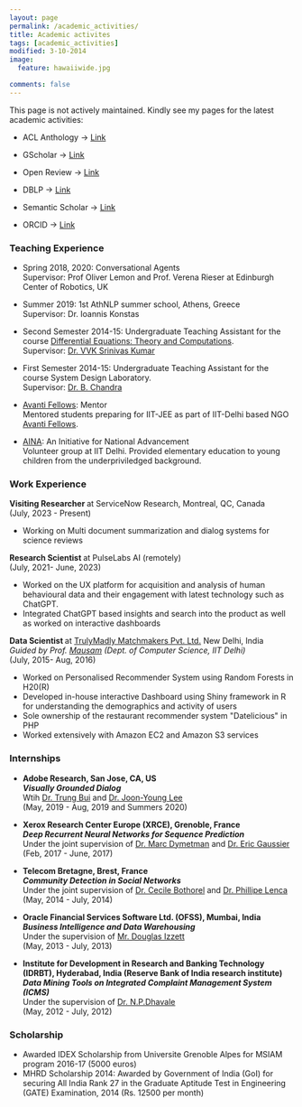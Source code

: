 ```yaml
---
layout: page
permalink: /academic_activities/
title: Academic activites
tags: [academic_activities]
modified: 3-10-2014
image:
  feature: hawaiiwide.jpg

comments: false
---
```


This page is not actively maintained. Kindly see my pages for the latest academic activities: 

* ACL Anthology -> [Link](https://www.aclweb.org/anthology/people/s/shubham-agarwal/)

* GScholar -> [Link](https://scholar.google.com/citations?user=aSMFGScAAAAJ&hl=en)

* Open Review -> [Link](https://openreview.net/profile?id=~Shubham_Agarwal3)

* DBLP -> [Link](https://dblp.uni-trier.de/pers/hd/a/Agarwal_0001:Shubham)

* Semantic Scholar -> [Link](https://www.semanticscholar.org/author/Shubham-Agarwal/144992211)

* ORCID -> [Link](https://orcid.org/0000-0002-2977-9615)

### Teaching Experience

* Spring 2018, 2020: Conversational Agents 
<br />Supervisor: Prof Oliver Lemon and Prof. Verena Rieser at Edinburgh Center of Robotics, UK 

* Summer 2019: 1st AthNLP summer school, Athens, Greece 
<br />Supervisor: Dr. Ioannis Konstas

* Second Semester 2014-15: Undergraduate Teaching Assistant for the course [Differential Equations: Theory and Computations](http://web.iitd.ac.in/~vvksrini/Oldhomepage/). 
<br />Supervisor: [Dr. VVK Srinivas Kumar](http://web.iitd.ac.in/~vvksrini/vvksrini/)

* First Semester 2014-15: Undergraduate Teaching Assistant for the course System Design Laboratory. 
<br />Supervisor: [Dr. B. Chandra](http://maths.iitd.ac.in/people/faculty/bchandra.php#)

* [Avanti Fellows](http://avantifellows.org/): Mentor 
<br /> Mentored students preparing for IIT-JEE as part of IIT-Delhi based NGO [Avanti Fellows](http://avantifellows.org/).

* [AINA](http://www.aina.org.in/): An Initiative for National Advancement
<br /> Volunteer group at IIT Delhi. Provided elementary education to young children from the underpriviledged background.  

### Work Experience

<strong>Visiting Researcher </strong> at ServiceNow Research, Montreal, QC, Canada
<br />(July, 2023 - Present)

* Working on Multi document summarization and dialog systems for science reviews


<strong>Research Scientist </strong> at PulseLabs AI (remotely)
<br />(July, 2021- June, 2023)

* Worked on the UX platform for acquisition and analysis of human behavioural data and their engagement with latest technology such as ChatGPT. 
* Integrated ChatGPT based insights and search into the product as well as worked on interactive dashboards

<strong>Data Scientist </strong> at [TrulyMadly Matchmakers Pvt. Ltd.](http://trulymadly.com/)
New Delhi, India
<br /><i>Guided by Prof. [Mausam](http://homes.cs.washington.edu/~mausam/) (Dept. of Computer Science, IIT Delhi) </i> 
<br />(July, 2015- Aug, 2016)

* Worked on Personalised Recommender System using Random Forests in H20(R)
* Developed in-house interactive Dashboard using Shiny framework in R for understanding the demographics and activity of users
* Sole ownership of the restaurant recommender system "Datelicious" in PHP
* Worked extensively with Amazon EC2 and Amazon S3 services

### Internships

* <strong> Adobe Research, San Jose, CA, US </strong>
<br /><strong><i>Visually Grounded Dialog</i></strong>
<br /> Wtih [Dr. Trung Bui](https://sites.google.com/site/trungbuistanford/) and [Dr. Joon-Young Lee](https://joonyoung-cv.github.io/)
<br />(May, 2019 - Aug, 2019 and Summers 2020)

* <strong> Xerox Research Center Europe (XRCE), Grenoble, France </strong>
<br /><strong><i>Deep Recurrent Neural Networks for Sequence Prediction</i></strong>
<br /> Under the joint supervision of [Dr. Marc Dymetman](http://www.xrce.xerox.com/About-XRCE/People/Marc-Dymetman) and [Dr. Eric Gaussier](http://ama.liglab.fr/~gaussier/)
<br />(Feb, 2017 - June, 2017)

* <strong>Telecom Bretagne, Brest, France </strong>
<br /><strong><i>Community Detection in Social Networks</i></strong>
<br /> Under the joint supervision of [Dr. Cecile Bothorel](http://perso.telecom-bretagne.eu/cecilebothorel/) and [Dr. Phillipe Lenca](http://perso.telecom-bretagne.eu/philippelenca/)
<br />(May, 2014 - July, 2014)

* <strong>Oracle Financial Services Software Ltd. (OFSS), Mumbai, India </strong>
<br /><strong><i>Business Intelligence and Data Warehousing</i></strong>
<br /> Under the supervision of [Mr. Douglas Izzett](https://ie.linkedin.com/in/dougie-izett-3883895) 
<br />(May, 2013 - July, 2013)

* <strong>Institute for Development in Research and Banking Technology (IDRBT), Hyderabad, India 
(Reserve Bank of India research institute) </strong>
<br /><strong><i>Data Mining Tools on Integrated Complaint Management System (ICMS)</i></strong>
<br />Under the supervision of [Dr. N.P.Dhavale](http://www.idrbt.ac.in/npd.html)
<br />(May, 2012 - July, 2012)


### Scholarship
* Awarded IDEX Scholarship from Universite Grenoble Alpes for MSIAM program 2016-17 (5000 euros)
* MHRD Scholarship 2014: Awarded by Government of India (GoI) for securing All India
Rank 27 in the Graduate Aptitude Test in Engineering (GATE) Examination, 2014 (Rs. 12500 per month)
